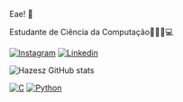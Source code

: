 
Eae! 🤘

Estudante de Ciência da Computação👨🏻‍💻💻

[![Instagram](https://img.shields.io/badge/Instagram-E4405F?style=for-the-badge&logo=instagram&logoColor=white)](https://www.instagram.com/_kogaaa_/)
[![Linkedin](https://img.shields.io/badge/LinkedIn-0077B5?style=for-the-badge&logo=linkedin&logoColor=white)](https://www.linkedin.com/in/igor-henrique-koga-021031292/)

![Hazesz GitHub stats](https://github-readme-stats.vercel.app/api?username=Hazesz&show_icons=true&theme=dracula)

[![C](https://img.shields.io/badge/C-00599C?style=for-the-badge&logo=c&logoColor=white)]()
[![Python](https://img.shields.io/badge/Python-3776AB?style=for-the-badge&logo=python&logoColor=white)]()
